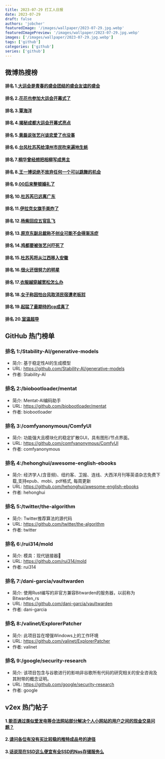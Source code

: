 ```yaml
---
title: 2023-07-29 打工人日报
date: 2023-07-29
draft: false
authors: 'jobcher'
featuredImage: '/images/wallpaper/2023-07-29.jpg.webp'
featuredImagePreview: '/images/wallpaper/2023-07-29.jpg.webp'
images: ['/images/wallpaper/2023-07-29.jpg.webp']
tags: ['github']
categories: ['github']
series: ['github']
---
```


## 微博热搜榜

#### 排名 1.[大运会是青春的盛会团结的盛会友谊的盛会](https://s.weibo.com/weibo?q=大运会是青春的盛会团结的盛会友谊的盛会)
#### 排名 2.[花花也参加大运会开幕式了](https://s.weibo.com/weibo?q=花花也参加大运会开幕式了)
#### 排名 3.[覃海洋](https://s.weibo.com/weibo?q=覃海洋)
#### 排名 4.[揭秘成都大运会开幕式亮点](https://s.weibo.com/weibo?q=揭秘成都大运会开幕式亮点)
#### 排名 5.[黄磊说张艺兴谈恋爱了也没事](https://s.weibo.com/weibo?q=黄磊说张艺兴谈恋爱了也没事)
#### 排名 6.[台风杜苏芮给漳州市民吹来遍地生蚝](https://s.weibo.com/weibo?q=台风杜苏芮给漳州市民吹来遍地生蚝)
#### 排名 7.[桐华曾经想把相柳写成男主](https://s.weibo.com/weibo?q=桐华曾经想把相柳写成男主)
#### 排名 8.[王一博说绝不放弃任何一个可以跳舞的机会](https://s.weibo.com/weibo?q=王一博说绝不放弃任何一个可以跳舞的机会)
#### 排名 9.[00后来整顿婚礼了](https://s.weibo.com/weibo?q=00后来整顿婚礼了)
#### 排名 10.[杜苏芮已远离广东](https://s.weibo.com/weibo?q=杜苏芮已远离广东)
#### 排名 11.[伊拉克女旗手美炸了](https://s.weibo.com/weibo?q=伊拉克女旗手美炸了)
#### 排名 12.[杨紫回应五官乱飞](https://s.weibo.com/weibo?q=杨紫回应五官乱飞)
#### 排名 13.[原京东副总裁称不创业可能不会得渐冻症](https://s.weibo.com/weibo?q=原京东副总裁称不创业可能不会得渐冻症)
#### 排名 14.[鸡都要被张艺兴吓死了](https://s.weibo.com/weibo?q=鸡都要被张艺兴吓死了)
#### 排名 15.[杜苏芮将从江西移入安徽](https://s.weibo.com/weibo?q=杜苏芮将从江西移入安徽)
#### 排名 16.[很火还很努力的明星](https://s.weibo.com/weibo?q=很火还很努力的明星)
#### 排名 17.[衣服越穿越宽松怎么办](https://s.weibo.com/weibo?q=衣服越穿越宽松怎么办)
#### 排名 18.[女子称因怕台风取消民宿遭老板怼](https://s.weibo.com/weibo?q=女子称因怕台风取消民宿遭老板怼)
#### 排名 19.[起猛了最期待的cp成真了](https://s.weibo.com/weibo?q=起猛了最期待的cp成真了)
#### 排名 20.[室温超导](https://s.weibo.com/weibo?q=室温超导)
## GitHub 热门榜单

### 排名 1:/Stability-AI/generative-models
- 简介: 基于稳定性AI的生成模型
- URL: https://github.com/Stability-AI/generative-models
- 作者: Stability-AI 

### 排名 2:/biobootloader/mentat
- 简介: Mentat-AI编码助手
- URL: https://github.com/biobootloader/mentat
- 作者: biobootloader 

### 排名 3:/comfyanonymous/ComfyUI
- 简介: 功能强大且模块化的稳定扩散GUI，具有图形/节点界面。
- URL: https://github.com/comfyanonymous/ComfyUI
- 作者: comfyanonymous 

### 排名 4:/hehonghui/awesome-english-ebooks
- 简介: 经济学人(含音频)、纽约客、卫报、连线、大西洋月刊等英语杂志免费下载,支持epub、mobi、pdf格式, 每周更新
- URL: https://github.com/hehonghui/awesome-english-ebooks
- 作者: hehonghui 

### 排名 5:/twitter/the-algorithm
- 简介: Twitter推荐算法的源代码
- URL: https://github.com/twitter/the-algorithm
- 作者: twitter 

### 排名 6:/rui314/mold
- 简介: 模具：现代链接器🦠
- URL: https://github.com/rui314/mold
- 作者: rui314 

### 排名 7:/dani-garcia/vaultwarden
- 简介: 使用Rust编写的非官方兼容Bitwarden的服务器，以前称为Bitwarden_rs
- URL: https://github.com/dani-garcia/vaultwarden
- 作者: dani-garcia 

### 排名 8:/valinet/ExplorerPatcher
- 简介: 此项目旨在增强Windows上的工作环境
- URL: https://github.com/valinet/ExplorerPatcher
- 作者: valinet 

### 排名 9:/google/security-research
- 简介: 该项目包含与谷歌进行的影响非谷歌所有代码的研究相关的安全咨询及其附带的概念证明。
- URL: https://github.com/google/security-research
- 作者: google 

## v2ex 热门帖子

#### 1.[能否通过类似爱发电等合法网站部分解决个人小网站的用户之间的现金交易问题？](https://www.v2ex.com/t/960707#reply1)
#### 2.[请问各位有没有买比较稳的推特成品号的途径](https://www.v2ex.com/t/960708#reply0)
#### 3.[话说现在SSD这么便宜有全SSD的Nas存储服务么](https://www.v2ex.com/t/960709#reply0)
